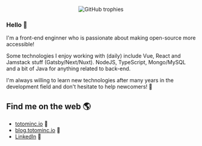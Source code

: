 <p align="center">
  <img src="https://github-profile-trophy.vercel.app/?username=TotomInc&theme=dracula" alt="GitHub trophies" />
</p>

### Hello 👋

I'm a front-end enginner who is passionate about making open-source more accessible!

Some technologies I enjoy working with (daily) include Vue, React and Jamstack stuff (Gatsby/Next/Nuxt). NodeJS, TypeScript, Mongo/MySQL and a bit of Java for anything related to back-end.

I'm always willing to learn new technologies after many years in the development field and don't hesitate to help newcomers! 🙂

## Find me on the web 🌎
- <a href="https://www.totominc.io">totominc.io</a> 🏓
- <a href="https://www.totominc.io">blog.totominc.io</a> 📗
- <a href="https://www.linkedin.com/in/cazade-thomas/">LinkedIn</a> 💼
